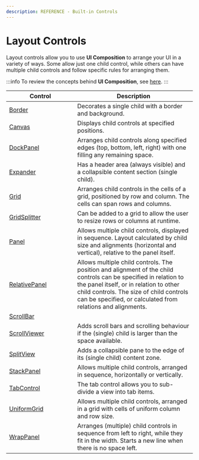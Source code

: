 ```yaml
---
description: REFERENCE - Built-in Controls
---
```


# Layout Controls

Layout controls allow you to use **UI Composition** to arrange your UI in a variety of ways. Some allow just one child control, while others can have multiple child controls and follow specific rules for arranging them.

:::info
To review the concepts behind **UI Composition**, see [here](../../concepts/ui-composition).
:::

<table><thead><tr><th width="168">Control</th><th>Description</th></tr></thead><tbody><tr><td><a href="./border">Border</a></td><td>Decorates a single child with a border and background.</td></tr><tr><td><a href="./canvas">Canvas</a></td><td>Displays child controls at specified positions.</td></tr><tr><td><a href="./dockpanel">DockPanel</a></td><td>Arranges child controls along specified edges (top, bottom, left, right) with one filling any remaining space.</td></tr><tr><td><a href="./expander">Expander</a></td><td>Has a header area (always visible) and a collapsible content section (single child).</td></tr><tr><td><a href="grid">Grid</a></td><td>Arranges child controls in the cells of a grid, positioned by row and column. The cells can span rows and columns. </td></tr><tr><td><a href="gridsplitter">GridSplitter</a></td><td>Can be added to a grid to allow the user to resize rows or columns at runtime.</td></tr><tr><td><a href="./panel">Panel</a></td><td>Allows multiple child controls, displayed in sequence. Layout calculated by child size and alignments (horizontal and vertical), relative to the panel itself. </td></tr><tr><td><a href="./relativepanel">RelativePanel</a></td><td>Allows multiple child controls. The position and alignment of the child controls can be specified in relation to the panel itself, or in relation to other child controls.  The size of child controls can be specified, or calculated from relations and alignments.</td></tr><tr><td><a href="scrollbar">ScrollBar</a></td><td></td></tr><tr><td><a href="./scrollviewer">ScrollViewer</a></td><td>Adds scroll bars and scrolling behaviour if the (single) child is larger than the space available.</td></tr><tr><td><a href="./splitview">SplitView</a></td><td>Adds a collapsible pane to the edge of its (single child) content zone.   </td></tr><tr><td><a href="./stackpanel">StackPanel</a></td><td>Allows multiple child controls, arranged in sequence, horizontally or vertically.</td></tr><tr><td><a href="./tabcontrol">TabControl</a></td><td>The tab control allows you to sub-divide a view into tab items.</td></tr><tr><td><a href="./uniform-grid">UniformGrid</a></td><td>Allows multiple child controls, arranged in a grid with cells of uniform column and row size.</td></tr><tr><td><a href="./wrappanel">WrapPanel</a></td><td>Arranges (multiple) child controls in sequence from left to right, while they fit in the width. Starts a new line when there is no space left. </td></tr></tbody></table>